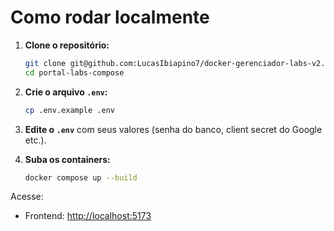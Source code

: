 # Como rodar localmente

1. **Clone o repositório:**

   ```bash
   git clone git@github.com:LucasIbiapino7/docker-gerenciador-labs-v2.git
   cd portal-labs-compose
   ```

2. **Crie o arquivo `.env`:**

   ```bash
   cp .env.example .env
   ```

3. **Edite o `.env`** com seus valores (senha do banco, client secret do Google etc.).

4. **Suba os containers:**

   ```bash
   docker compose up --build
   ```

Acesse:

* Frontend: [http://localhost:5173](http://localhost)
